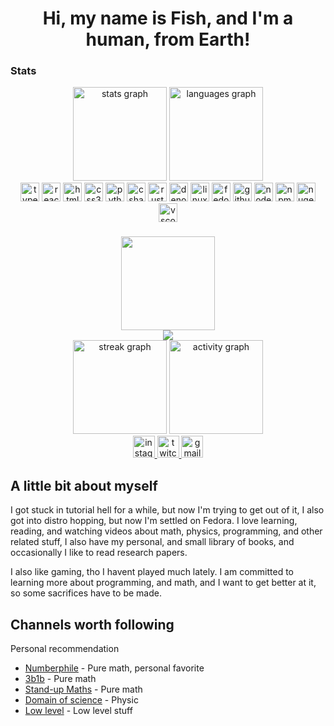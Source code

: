 <h1 align="center">Hi, my name is Fish, and I'm a human, from Earth!</h1>

### Stats

<div align="center">
  <img src="https://github-readme-stats.vercel.app/api?username=th3fishMk&hide_title=false&hide_rank=false&show_icons=true&include_all_commits=true&count_private=true&disable_animations=false&theme=dracula&locale=en&hide_border=true" height="150" alt="stats graph"  />
  <img src="https://github-readme-stats.vercel.app/api/top-langs?username=th3fishMk&locale=en&hide_title=false&layout=compact&card_width=320&langs_count=8&theme=dracula&hide_border=false" height="150" alt="languages graph"  />
</div>

<div align="center">
  <img src="https://cdn.jsdelivr.net/gh/devicons/devicon/icons/typescript/typescript-original.svg" height="30" alt="typescript logo"  />
  <img src="https://cdn.jsdelivr.net/gh/devicons/devicon/icons/react/react-original.svg" height="30" alt="react logo"  />
  <img src="https://cdn.jsdelivr.net/gh/devicons/devicon/icons/html5/html5-original.svg" height="30" alt="html5 logo"  />
  <img src="https://cdn.jsdelivr.net/gh/devicons/devicon/icons/css3/css3-original.svg" height="30" alt="css3 logo"  />
  <img src="https://cdn.jsdelivr.net/gh/devicons/devicon/icons/python/python-original.svg" height="30" alt="python logo"  />
  <img src="https://cdn.jsdelivr.net/gh/devicons/devicon/icons/csharp/csharp-original.svg" height="30" alt="csharp logo"  />
  <img src="https://cdn.jsdelivr.net/gh/devicons/devicon/icons/rust/rust-original.svg" height="30" alt="rust logo"  />
  <img src="https://cdn.jsdelivr.net/gh/devicons/devicon/icons/denojs/denojs-original.svg" height="30" alt="denojs logo"  />
  <img src="https://cdn.jsdelivr.net/gh/devicons/devicon/icons/linux/linux-original.svg" height="30" alt="linux logo"  />
  <img src="https://cdn.jsdelivr.net/gh/devicons/devicon/icons/fedora/fedora-original.svg" height="30" alt="fedora logo"  />
  <img src="https://cdn.jsdelivr.net/gh/devicons/devicon/icons/github/github-original.svg" height="30" alt="github logo"  />
  <img src="https://cdn.jsdelivr.net/gh/devicons/devicon/icons/nodejs/nodejs-original.svg" height="30" alt="nodejs logo"  />
  <img src="https://cdn.jsdelivr.net/gh/devicons/devicon/icons/npm/npm-original-wordmark.svg" height="30" alt="npm logo"  />
  <img src="https://cdn.jsdelivr.net/gh/devicons/devicon/icons/nuget/nuget-original.svg" height="30" alt="nuget logo"  />
  <img src="https://cdn.jsdelivr.net/gh/devicons/devicon/icons/vscode/vscode-original.svg" height="30" alt="vscode logo"  />
</div>

###

<div align="center">
  <img height="150" src="https://avatars.githubusercontent.com/u/228313569?v=4"  />
</div>
<div align="center">
  <img src="https://visitor-badge.laobi.icu/badge?page_id=th3fishMk.th3fishMk&"  />
</div>

<div align="center">
  <img src="https://github-readme-streak-stats.herokuapp.com/?user=th3fishMk&theme=dracula&hide_border=true" height="150" alt="streak graph"  />
  <img src="https://github-readme-activity-graph.cyclic.app/graph?username=th3fishMk&theme=dracula&hide_border=true&area=true" height="150" alt="activity graph"  />
</div>

<div align="center">
  <a href="https://www.instagram.com/th3fishmk/" target="_blank">
    <img src="https://img.shields.io/static/v1?message=Instagram&logo=instagram&label=&color=E4405F&logoColor=white&labelColor=&style=for-the-badge" height="35" alt="instagram logo"  />
  </a>
  <a href="https://www.twitch.tv/th3fishmk" target="_blank">
    <img src="https://img.shields.io/static/v1?message=Twitch&logo=twitch&label=&color=9146FF&logoColor=white&labelColor=&style=for-the-badge" height="35" alt="twitch logo"  />
  </a>
  <a href="th3fishMk@proton.me" target="_blank">
    <img src="https://img.shields.io/static/v1?message=Email&logo=gmail&label=proton&color=D14836&logoColor=white&labelColor=&style=for-the-badge" height="35" alt="gmail logo"  />
  </a>
</div>

###

<div align="center">  

</div>

## A little bit about myself

I got stuck in tutorial hell for a while, but now I'm trying to get out of it, I also got into distro hopping, but now I'm settled on Fedora.
I love learning, reading, and watching videos about math, physics, programming, and other related stuff, I also have my personal, and small library of books, and occasionally I like to read research papers.

I also like gaming, tho I havent played much lately. I am committed to learning more about programming, and math, and I want to get better at it, so some sacrifices have to be made.

## Channels worth following

Personal recommendation

- [Numberphile](https://www.youtube.com/@numberphile) - Pure math, personal favorite
- [3b1b](https://www.youtube.com/@3blue1brown) - Pure math
- [Stand-up Maths](https://www.youtube.com/user/standupmaths) - Pure math
- [Domain of science](https://www.youtube.com/@domainofscience) - Physic
- [Low level](https://www.youtube.com/@LowLevelTV) - Low level stuff
